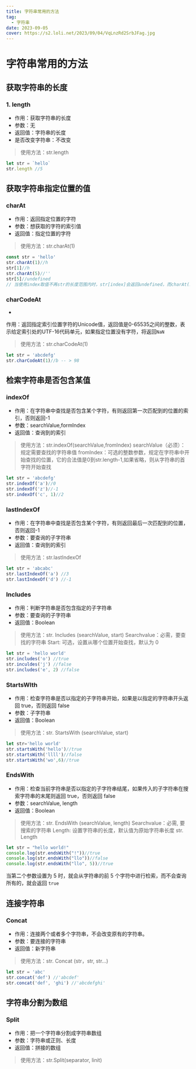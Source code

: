 ```yaml
---
title: 字符串常用的方法
tag:
  - 字符串
date: 2023-09-05
cover: https://s2.loli.net/2023/09/04/VqLnzRd2SrbJFag.jpg
---
```


# 字符串常用的方法

## 获取字符串的长度

### 1. length

- 作用：获取字符串的长度
- 参数：无
- 返回值：字符串的长度
- 是否改变字符串：不改变

> 使用方法：str.length

```JavaScript
let str = `hello`
str.length //5
```

## 获取字符串指定位置的值

### charAt

- 作用：返回指定位置的字符
- 参数：想获取的字符的索引值
- 返回值：指定位置的字符

> 使用方法：str.charAt(1)

```JavaScript
const str = 'hello'
str.charAt(1)//h
str[1]//h
str.charAt(5)//''
str[5]//undefined
// 当使用index取值不再str的长度范围内时，str[index]会返回undefined，而charAt(index)会返回空字符串，str[index]不兼容ie6-ie8，iacaAt(index)可以兼容
```

### charCodeAt

-

作用：返回指定索引位置字符的Unicode值，返回值是0-65535之间的整数，表示给定索引处的UTF-16代码单元，如果指定位置没有字符，将返回`NaN`

> 使用方法：str.charCodeAt(1)

```JavaScript
let str = 'abcdefg'
str.charCodeAt(1)//b -- > 98
```

## 检索字符串是否包含某值

### indexOf

- 作用：在字符串中查找是否包含某个字符，有则返回第一次匹配到的位置的索引，否则返回-1
- 参数：searchValue,formIndex
- 返回值：查询到的索引

> 使用方法：str.indexOf(searchValue,fromIndex)
> searchValue（必须）：规定需要查找的字符串值
> fromIndex：可选的整数参数，规定在字符串中开始查找的位置，它的合法值是0到str.length-1,如果省略，则从字符串的首字符开始查找

```JavaScript
let str = 'abcdefg'
str.indexOf('a')//0
str.indexOf('z')//-1
str.indexOf('c', 1)//2
```

### lastIndexOf

- 作用：在字符串中查找是否包含某个字符，有则返回最后一次匹配到的位置，否则返回-1
- 参数：要查询的子字符串
- 返回值：查询到的索引

> 使用方法：str.lastIndexOf

```javascript
let str = 'abcabc'
str.lastIndexOf('a') //3
str.lastIndexOf('d') //-1
```

### Includes

- 作用：判断字符串是否包含指定的子字符串
- 参数：要查询的子字符串
- 返回值：Boolean

> 使用方法：str. Includes (searchValue, start)
> Searchvalue：必需，要查找的字符串
> Start: 可选，设置从哪个位置开始查找，默认为 0

```javascript
let str = 'hello world'
str.includes('o') //true
str.inculdes('j') //false
str.includes('e', 2) //false
```

### StartsWIth

- 作用：检查字符串是否以指定的子字符串开始，如果是以指定的字符串开头返回 true，否则返回 false
- 参数：子字符串
- 返回值：Boolean

> 使用方法：str. StartsWith (searchValue, start)

```JavaScript
let str='hello world'
str.startsWith('hello')//true
str.startsWith('llll')//false
str.startsWith('wo',6)//true
```

### EndsWith

- 作用：检查当前字符串是否以指定的子字符串结尾，如果传入的子字符串在搜索字符串的末尾则返回 true，否则返回 false
- 参数：searchValue, length
- 返回值：Boolean

> 使用方法：str. EndsWith (searchValue, length)
> Searchvalue：必需, 要搜索的字符串
> Length: 设置字符串的长度，默认值为原始字符串长度 str. Length

```JavaScript
let str = "hello world!"
console.log(str.endsWith("!"))//true
console.log(str.endsWith("llo"))//false
console.log(str.endsWith("llo", 5))//true
```

当第二个参数设置为 5 时，就会从字符串的前 5 个字符中进行检索，而不会查询所有的，就会返回 `true`

## 连接字符串

### Concat

- 作用：连接两个或者多个字符串，不会改变原有的字符串。
- 参数：要连接的字符串
- 返回值：新字符串

> 使用方法：str. Concat (str，str, str...)

```javascript
let str = 'abc'
str.concat('def') //'abcdef'
str.concat('def', 'ghi') //'abcdefghi'
```

## 字符串分割为数组

### Split

- 作用：把一个字符串分割成字符串数组
- 参数：字符串或正则、长度
- 返回值：拼接的数组

> 使用方法：str.Split(separator, linit)
